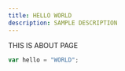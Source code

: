 ```yaml
---
title: HELLO WORLD
description: SAMPLE DESCRIPTION
---
```


THIS IS ABOUT PAGE

```js
var hello = "WORLD";
```
